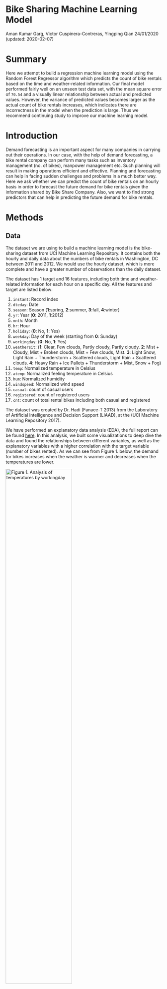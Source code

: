 Bike Sharing Machine Learning Model
================
Aman Kumar Garg, Victor Cuspinera-Contreras, Yingping Qian
24/01/2020 (updated: 2020-02-07)

# Summary

Here we attempt to build a regression machine learning model using the
Random Forest Regressor algorithm which predicts the count of bike
rentals based on the time and weather-related information. Our final
model performed fairly well on an unseen test data set, with the mean
square error of `70.54` and a visually linear relationship between
actual and predicted values. However, the variance of predicted values
becomes larger as the actual count of bike rentals increases, which
indicates there are incorrectness in the model when the prediction is
large. Thus we recommend continuing study to improve our machine
learning model.

# Introduction

Demand forecasting is an important aspect for many companies in carrying
out their operations. In our case, with the help of demand forecasting,
a bike rental company can perform many tasks such as inventory
management (no. of bikes), manpower management etc. Such planning will
result in making operations efficient and effective. Planning and
forecasting can help in facing sudden challenges and problems in a much
better way. Here we ask whether we can predict the count of bike rentals
on an hourly basis in order to forecast the future demand for bike
rentals given the information shared by Bike Share Company. Also, we
want to find strong predictors that can help in predicting the future
demand for bike rentals.

# Methods

## Data

The dataset we are using to build a machine learning model is the
bike-sharing dataset from UCI Machine Learning Repository. It contains
both the hourly and daily data about the numbers of bike rentals in
Washington, DC between 2011 and 2012. We would use the hourly dataset,
which is more complete and have a greater number of observations than
the daily dataset.

The dataset has 1 target and 16 features, including both time and
weather-related information for each hour on a specific day. All the
features and target are listed below:

1.  `instant`: Record index  
2.  `dteday`: Date  
3.  `season`: Season (**1**:spring, **2**:summer, **3**:fall,
    **4**:winter)  
4.  `yr`: Year (**0**: 2011, **1**:2012)  
5.  `mnth`: Month  
6.  `hr`: Hour  
7.  `holiday`: (**0**: No, **1**: Yes)  
8.  `weekday`: Day of the week (starting from **0**: Sunday)  
9.  `workingday`: (**0**: No, **1**: Yes)  
10. `weathersit`: (**1**: Clear, Few clouds, Partly cloudy, Partly
    cloudy. **2**: Mist + Cloudy, Mist + Broken clouds, Mist + Few
    clouds, Mist. **3**: Light Snow, Light Rain + Thunderstorm +
    Scattered clouds, Light Rain + Scattered clouds. **4**: Heavy Rain +
    Ice Pallets + Thunderstorm + Mist, Snow + Fog)  
11. `temp`: Normalized temperature in Celsius  
12. `atemp`: Normalized feeling temperature in Celsius  
13. `hum`: Normalized humidity  
14. `windspeed`: Normalized wind speed  
15. `casual`: count of casual users  
16. `registered`: count of registered users  
17. `cnt`: count of total rental bikes including both casual and
    registered

The dataset was created by Dr. Hadi (Fanaee-T 2013) from the Laboratory
of Artificial Intelligence and Decision Support (LIAAD), at the (UCI
Machine Learning Repository 2017).

We have performed an explanatory data analysis (EDA), the full report
can be found
[here](https://github.com/UBC-MDS/DSCI_522_Group_409/blob/master/eda/EDA_summary.md).
In this analysis, we built some visualizations to deep dive the data and
found the relationships between different variables, as well as the
explanatory variables with a higher correlation with the target variable
(number of bikes rented). As we can see from Figure 1. below, the demand
for bikes increases when the weather is warmer and decreases when the
temperatures are
lower.

<img src="../img/fig_2b_workingday.png" title="Figure 1. Analysis of temperatures by workingday" alt="Figure 1. Analysis of temperatures by workingday" width="65%" />

Another visualization we want to point out is the heatmap outlining how
the day of week and hour of day affect the count of bike rental. We
found that people use bike rentals mainly for work and school on
weekdays showing the peak of the demand in two times of the day.
Besides, people use rental bikes between 11 am and 4 pm during
weekends.

<img src="../img/fig_3_hr.png" title="Figure 2. Analysis per hour and weekday" alt="Figure 2. Analysis per hour and weekday" width="70%" />

The correlation matrix between features, including the target variable,
is shown
below.

<img src="../img/fig_5_corr.png" title="Figure 3. Correlation matrix" alt="Figure 3. Correlation matrix" width="70%" />

## Analysis

The [Random Forest
Regressor](https://scikit-learn.org/stable/modules/generated/sklearn.ensemble.RandomForestRegressor.html)
from Scikit-learn (Pedregosa et al. 2011) was used as the final model to
build a regression model to predict the count of bike rentals on an
hourly basis. The original dataset has the categorical features
preprocessed using label encoding and numerical features preprocessed
using
[MinMaxScalar](https://scikit-learn.org/stable/modules/generated/sklearn.preprocessing.MinMaxScaler.html)
from Scikit-learn (Pedregosa et al. 2011). In order to not violate the
golden rule of machine learning, we decided to de-normalize the
numerical features before train and test data splitting and apply
feature scaling afterwards in our modelling process. We also changed
`holiday` and `workingday` to
[OneHotEncoding](https://scikit-learn.org/stable/modules/generated/sklearn.preprocessing.OneHotEncoder.html)
from Scikit-learn (Pedregosa et al. 2011).

All variables included in the original dataset, except `instant`,
`dteday`, `yr`, `casual` and `registered`, were used to fit the training
data. The hyperparameters (i.e. ‘max\_depth’ and ‘n\_estimators’) were
chosen used 5-fold cross-validation with mean squared error as the
regression metric.

The R (R Core Team 2019) and Python (Van Rossum and Drake 2009)
programming langues and the following R and Python packages were used to
perform the analysis: caret (Jed Wing et al. 2019), docop (de Jonge
2018), knitr (Xie 2014), tidyverse (Wickham 2017), pandas (McKinney and
others 2010), scikit-learn (Pedregosa et al. 2011), altair (Sievert
2018), scipy (Virtanen et al. 2019), numpy (Oliphant 2006), docop
(Keleshev 2014), os (Van Rossum and Drake 2009), ast (Van Rossum and
Drake 2009), seaborn (Waskom 2020), kabelextra (Zhu 2019). The code used
to perform the analysis and create this report can be found
[here](https://github.com/UBC-MDS/DSCI_522_Group_409).

# Results & Discussion

To make the prediction model, it is required to test different models
and check which model fits best. There are several methods available to
check which model is best suited for the bike rental data. For this
problem, we have used `mean_squared_error` and calculated the error for
both training and testing error as shown below. Moreover, we have also
tuned hyperparameters to get the best model with the best
hyperparameters.

<table class="table table-striped" style="width: auto !important; margin-left: auto; margin-right: auto;">

<caption>

Table 1. Training and Testing error for k-nearest neighbors,
RandomForest and Linear Regression.

</caption>

<thead>

<tr>

<th style="text-align:right;">

index

</th>

<th style="text-align:left;">

Model

</th>

<th style="text-align:right;">

Train.Error

</th>

<th style="text-align:right;">

Test.Error

</th>

<th style="text-align:right;">

Train.r2.score

</th>

<th style="text-align:right;">

Test.r2.score

</th>

<th style="text-align:left;">

Best.Parameters

</th>

<th style="text-align:right;">

Computational.Time..sec.

</th>

</tr>

</thead>

<tbody>

<tr>

<td style="text-align:right;">

0

</td>

<td style="text-align:left;">

LinearRegression

</td>

<td style="text-align:right;">

147.91

</td>

<td style="text-align:right;">

145.61

</td>

<td style="text-align:right;">

0.34

</td>

<td style="text-align:right;">

0.35

</td>

<td style="text-align:left;">

{‘normalize’: True}

</td>

<td style="text-align:right;">

0.11

</td>

</tr>

<tr>

<td style="text-align:right;">

0

</td>

<td style="text-align:left;">

KNN

</td>

<td style="text-align:right;">

72.19

</td>

<td style="text-align:right;">

78.43

</td>

<td style="text-align:right;">

0.84

</td>

<td style="text-align:right;">

0.81

</td>

<td style="text-align:left;">

{‘n\_neighbors’: 15}

</td>

<td style="text-align:right;">

1.66

</td>

</tr>

<tr>

<td style="text-align:right;">

0

</td>

<td style="text-align:left;">

RandomForest

</td>

<td style="text-align:right;">

64.09

</td>

<td style="text-align:right;">

70.54

</td>

<td style="text-align:right;">

0.88

</td>

<td style="text-align:right;">

0.85

</td>

<td style="text-align:left;">

{‘max\_depth’: 10, ‘n\_estimators’: 50}

</td>

<td style="text-align:right;">

122.12

</td>

</tr>

</tbody>

</table>

As we can see above, `RandomForest` from Scikit-learn (Pedregosa et al.
2011) is the best model with minimum training and testing error. By
hyperparameter tuning, we get best hyper parameters as
`{'max_depth': 10, 'n_estimators': 50}`.

It is possible to see the feature importance through random forest
regression. We have plotted the feature importance for all the features
as shown
below.

<img src="../result/feature_importance.png" title="Figure 4: The plot for importance for predictors." alt="Figure 4: The plot for importance for predictors." width="85%" />

The variable `hr` is the most important feature to predict bike
ridership. The second most important feature is `temp`. It is also
interesting to know if it is a working day or not which also matters in
predicting the number of bike rentals.

In order to visualize the results, we also plotted the point graph
between actual rides and predicted rides. The predicted rides are from
test data set using the best model,
`RandomForest`.

<img src="../result/fig_result.png" title="Figure 5: The plot for predicted and actual rides" alt="Figure 5: The plot for predicted and actual rides" width="85%" />

The relationship is looking very linear which means that predicted
values are close to the actual values. The model can be used to predict
the ridership in the future given the input features.

In order to improve our model further, we can perform more feature
engineering and can potentially use One hot encoding instead of Label
encoding on features such as week day and seasons. Then, we can check if
there is an improvement in the training and testing errors.

# References

<div id="refs" class="references">

<div id="ref-docoptr">

de Jonge, Edwin. 2018. *Docopt: Command-Line Interface Specification
Language*. <https://CRAN.R-project.org/package=docopt>.

</div>

<div id="ref-hadi">

Fanaee-T, Hadi. 2013. “Bike Sharing Dataset Data Set.” University of
Porto, INESC Porto, Campus da FEUP, Rua Dr. Roberto Frias, 378, 4200 -
465 Porto, Portugal: Laboratory of Artificial Intelligence; Decision
Support (LIAAD); Machine, Learning Repository, UCI.
<https://archive.ics.uci.edu/ml/datasets/bike+sharing+dataset>.

</div>

<div id="ref-caret">

Jed Wing, Max Kuhn. Contributions from, Steve Weston, Andre Williams,
Chris Keefer, Allan Engelhardt, Tony Cooper, Zachary Mayer, et al. 2019.
*Caret: Classification and Regression Training*.
<https://CRAN.R-project.org/package=caret>.

</div>

<div id="ref-docopt">

Keleshev, Vladimir. 2014. *Docopt: Command-Line Interface Description
Language*. <https://github.com/docopt/docopt>.

</div>

<div id="ref-pandas">

McKinney, Wes, and others. 2010. “Data Structures for Statistical
Computing in Python.” In *Proceedings of the 9th Python in Science
Conference*, 445:51–56. Austin, TX.

</div>

<div id="ref-numpy">

Oliphant, Travis E. 2006. *A Guide to Numpy*. Vol. 1. Trelgol Publishing
USA.

</div>

<div id="ref-scikit">

Pedregosa, F., G. Varoquaux, A. Gramfort, V. Michel, B. Thirion, O.
Grisel, M. Blondel, et al. 2011. “Scikit-Learn: Machine Learning in
Python.” *Journal of Machine Learning Research* 12: 2825–30.

</div>

<div id="ref-r">

R Core Team. 2019. *R: A Language and Environment for Statistical
Computing*. Vienna, Austria: R Foundation for Statistical Computing.
<https://www.R-project.org/>.

</div>

<div id="ref-altair">

Sievert, Jacob VanderPlas AND Brian E. Granger AND Jeffrey Heer AND
Dominik Moritz AND Kanit Wongsuphasawat AND Arvind Satyanarayan AND
Eitan Lees AND Ilia Timofeev AND Ben Welsh AND Scott. 2018. “Altair:
Interactive Statistical Visualizations for Python.” *The Journal of Open
Source Software* 3 (32). <http://idl.cs.washington.edu/papers/altair>.

</div>

<div id="ref-uic_repo">

UCI Machine Learning Repository. 2017. University of California, Irvine,
School of Information; Computer Sciences.
<http://archive.ics.uci.edu/ml>.

</div>

<div id="ref-python">

Van Rossum, Guido, and Fred L. Drake. 2009. *Python 3 Reference Manual*.
Scotts Valley, CA: CreateSpace.

</div>

<div id="ref-scipy">

Virtanen, Pauli, Ralf Gommers, Travis E. Oliphant, Matt Haberland, Tyler
Reddy, David Cournapeau, Evgeni Burovski, et al. 2019. “SciPy
1.0–Fundamental Algorithms for Scientific Computing in Python.” *arXiv
E-Prints*, July, arXiv:1907.10121.

</div>

<div id="ref-seaborn">

Waskom, Michael. 2020. *Seaborn: Statistical Data Visualization*.
<https://seaborn.pydata.org>.

</div>

<div id="ref-tidyverse">

Wickham, Hadley. 2017. *Tidyverse: Easily Install and Load the
’Tidyverse’*. <https://CRAN.R-project.org/package=tidyverse>.

</div>

<div id="ref-knitr">

Xie, Yihui. 2014. “Knitr: A Comprehensive Tool for Reproducible Research
in R.” In *Implementing Reproducible Computational Research*, edited by
Victoria Stodden, Friedrich Leisch, and Roger D. Peng. Chapman;
Hall/CRC. <http://www.crcpress.com/product/isbn/9781466561595>.

</div>

<div id="ref-kable">

Zhu, Hao. 2019. *KableExtra: Construct Complex Table with ’Kable’ and
Pipe Syntax*.
<https://cran.r-project.org/web/packages/kableExtra/index.html>.

</div>

</div>
